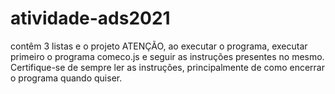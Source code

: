 # atividade-ads2021
contêm 3 listas e o projeto 
ATENÇÃO, ao executar o programa, executar primeiro o programa comeco.js e seguir as instruções presentes no mesmo.
Certifique-se de sempre ler as instruções, principalmente de como encerrar o programa quando quiser.
